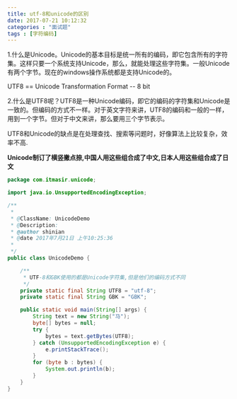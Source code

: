 ```yaml
---
title: utf-8和unicode的区别
date: 2017-07-21 10:12:32
categories : "面试题"
tags : [字符编码]
---
```


1.什么是Unicode。Unicode的基本目标是统一所有的编码，即它包含所有的字符集。这样只要一个系统支持Unicode，那么，就能处理这些字符集。一般Unicode有两个字节。现在的windows操作系统都是支持Unicode的。

UTF8 == Unicode Transformation Format -- 8 bit  

2.什么是UTF8呢？UTF8是一种Unicode编码，即它的编码的字符集和Unicode是一致的。但编码的方式不一样。对于英文字符来讲，UTF8的编码和一般的一样，用到一个字节。但对于中文来讲，那么要用三个字节表示。

UTF8和Unicode的缺点是在处理查找、搜索等问题时，好像算法上比较复杂，效率不高.

**Unicode制订了横竖撇点捺,中国人用这些组合成了中文,日本人用这些组合成了日文**

``` java
package com.itmasir.unicode;

import java.io.UnsupportedEncodingException;

/**
 * 
 * @ClassName: UnicodeDemo
 * @Description:
 * @author shinian
 * @date 2017年7月21日 上午10:25:36
 * 
 */
public class UnicodeDemo {

    /**
     * UTF-8和GBK使用的都是Unicode字符集,但是他们的编码方式不同
     */
    private static final String UTF8 = "utf-8";
    private static final String GBK = "GBK";

    public static void main(String[] args) {
        String text = new String("马");
        byte[] bytes = null;
        try {
            bytes = text.getBytes(UTF8);
        } catch (UnsupportedEncodingException e) {
            e.printStackTrace();
        }
        for (byte b : bytes) {
            System.out.println(b);
        }
    }
}

```








